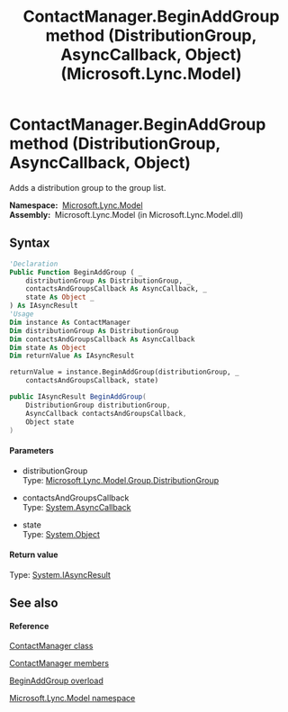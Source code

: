 ﻿---
title: ContactManager.BeginAddGroup method (DistributionGroup, AsyncCallback, Object) (Microsoft.Lync.Model)
TOCTitle: BeginAddGroup method (DistributionGroup, AsyncCallback, Object)
ms:assetid: M:Microsoft.Lync.Model.ContactManager.BeginAddGroup(Microsoft.Lync.Model.Group.DistributionGroup,System.AsyncCallback,System.Object)_DI_3_UC_OCS14MrefLyncWPF
ms:mtpsurl: https://msdn.microsoft.com/en-us/library/microsoft.lync.model.contactmanager.beginaddgroup(v=office.15)
ms:contentKeyID: 48592901
ms.date: 07/28/2014
mtps_version: v=office.15
dev_langs:
- vb
- csharp
---

# ContactManager.BeginAddGroup method (DistributionGroup, AsyncCallback, Object)

Adds a distribution group to the group list.

**Namespace:**  [Microsoft.Lync.Model](microsoft-lync-model-namespace_2.md)  
**Assembly:**  Microsoft.Lync.Model (in Microsoft.Lync.Model.dll)

## Syntax

``` vb
'Declaration
Public Function BeginAddGroup ( _
    distributionGroup As DistributionGroup, _
    contactsAndGroupsCallback As AsyncCallback, _
    state As Object _
) As IAsyncResult
'Usage
Dim instance As ContactManager
Dim distributionGroup As DistributionGroup
Dim contactsAndGroupsCallback As AsyncCallback
Dim state As Object
Dim returnValue As IAsyncResult

returnValue = instance.BeginAddGroup(distributionGroup, _
    contactsAndGroupsCallback, state)
```

``` csharp
public IAsyncResult BeginAddGroup(
    DistributionGroup distributionGroup,
    AsyncCallback contactsAndGroupsCallback,
    Object state
)
```

#### Parameters

  - distributionGroup  
    Type: [Microsoft.Lync.Model.Group.DistributionGroup](distributiongroup-class-microsoft-lync-model-group_2.md)  

<!-- end list -->

  - contactsAndGroupsCallback  
    Type: [System.AsyncCallback](http://msdn2.microsoft.com/en-us/library/ckbe7yh5)  

<!-- end list -->

  - state  
    Type: [System.Object](http://msdn2.microsoft.com/en-us/library/e5kfa45b)  

#### Return value

Type: [System.IAsyncResult](http://msdn2.microsoft.com/en-us/library/ft8a6455)  

## See also

#### Reference

[ContactManager class](contactmanager-class-microsoft-lync-model_2.md)

[ContactManager members](contactmanager-members-microsoft-lync-model_2.md)

[BeginAddGroup overload](contactmanager-beginaddgroup-method-microsoft-lync-model_2.md)

[Microsoft.Lync.Model namespace](microsoft-lync-model-namespace_2.md)


